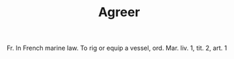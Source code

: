---
title: Agreer
letter: A
permalink: "/definitions/bld-agreer.html"
body: Fr. In French marine law. To rig or equip a vessel, ord. Mar. liv. 1, tit. 2,
  art. 1
published_at: '2018-07-07'
source: Black's Law Dictionary 2nd Ed (1910)
layout: post
---